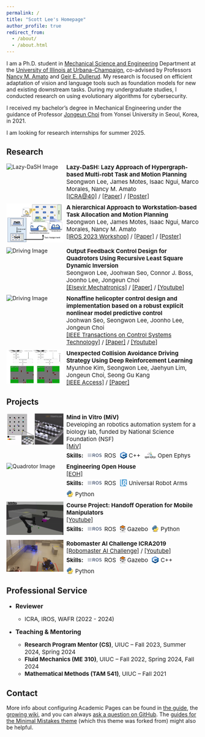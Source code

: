 ```yaml
---
permalink: /
title: "Scott Lee's Homepage"
author_profile: true
redirect_from: 
  - /about/
  - /about.html
---
```

I am a Ph.D. student in [Mechanical Science and Engineering](https://mechse.illinois.edu/) Department at the [University of Illinois at Urbana-Champaign](https://www.uiuc.edu/), co-advised by Professors [Nancy M. Amato](https://siebelschool.illinois.edu/about/people/all-faculty/namato) and [Geir E. Dullerud](https://mechse.illinois.edu/people/profile/dullerud). 
My research is focused on efficient adaptation of vision and language tools such as foundation models for new and existing downstream tasks. During my undergraduate studies, I conducted research on using evolutionary algorithms for cybersecurity.

I received my bachelor’s degree in Mechanical Engineering under the guidance of Professor [Jongeun Choi](https://mlcs.yonsei.ac.kr/Professor.html) from Yonsei University in Seoul, Korea, in 2021.


I am looking for research internships for summer 2025.

<!-- News
------  -->


Research
------
<!-- ### Lazy-DaSH -->
<div style="display: flex; flex-direction: row; align-items: flex-start; margin-bottom: 10px;">
  <div style="width: 30%; padding-right: 8px;">
    <img src="https://via.placeholder.com/150" alt="Lazy-DaSH Image" style="max-width: 100%; height: auto;">
  </div>
  <div style="width: 70%; font-size: 15px;">
    <!-- <p>This section describes Lazy-DaSH, detailing the project, its goals, and any key results or publications.</p> -->
    <strong>Lazy-DaSH: Lazy Approach of Hypergraph-based Multi-robt Task and Motion Planning</strong><br>
    Seongwon Lee, James Motes, Isaac Ngui, Marco Morales, Nancy M. Amato<br>
    <a href="https://icra40.ieee.org/">[ICRA@40]</a> / <a href="../files/ICRA@40 Lazy-DaSH Lazy Approach for Hypergraph-based Multi-robot Task and Motion Planning Final.pdf">[Paper]</a> / <a href="../files/ICRA@40_poster.pdf">[Poster]</a>
  </div>
</div>

<!-- ### Reconfigurable Factory -->
<div style="display: flex; flex-direction: row; align-items: flex-start; margin-bottom: 10px;">
  <div style="width: 30%; padding-right: 8px;">
    <img src="../images/Task_assignment.png" alt="Reconfigurable Factory Image" style="max-width: 100%; height: auto;">
  </div>
  <div style="width: 70%; font-size: 15px;">
    <!-- <p>This section describes the Reconfigurable Factory project. Include information on how it enables flexible manufacturing and any specific methodologies or technologies used.</p> -->
    <strong>A hierarchical Approach to Workstation-based Task Allocation and Motion Planning</strong><br>
    Seongwon Lee, James Motes, Isaac Ngui, Marco Morales, Nancy M. Amato<br>
    <a href="https://ieee-iros.org/">[IROS 2023 Workshop]</a> / <a href="../files/RAFF_2023_Submission.pdf">[Paper]</a> / <a href="../files/IROS2023Poster.pdf">[Poster]</a>
  </div>
</div>

<!-- ### Quadrotor -->
<div style="display: flex; flex-direction: row; align-items: flex-start; margin-bottom: 10px;">
  <div style="width: 30%; padding-right: 8px;">
    <img src="../images/quadrotor.gif" alt="Driving Image" style="max-width: 100%; height: auto;">
  </div>
  <div style="width: 70%; font-size: 15px;">
    <!-- <p>This section provides an overview of the driving research. Describe any experiments, models, or insights gained in this area.</p> -->
    <strong>Output Feedback Control Design for Quadrotors Using Recursive Least Square Dynamic Inversion</strong><br>
    Seongwon Lee, Joohwan Seo, Connor J. Boss, Joonho Lee, Jongeun Choi<br>
    <a href="https://www.sciencedirect.com/journal/mechatronics">[Elsevir Mechatronics]</a> / <a href="../files/Outputfeedbackcontroldesignforquadrotorusingrecursiveleast square dynamicinversion.pdf">[Paper]</a> / <a href="https://youtu.be/ltcx1X3WuIU">[Youtube]</a>
  </div>
</div>

<!-- ### Helicopter -->
<div style="display: flex; flex-direction: row; align-items: flex-start; margin-bottom: 10px;">
  <div style="width: 30%; padding-right: 8px;">
    <img src="../images/helicoptor.gif" alt="Driving Image" style="max-width: 100%; height: auto;">
    <!-- <video controls style="max-width: 100%; height: auto;">
      <source src="../images/helicopter.mp4" type="video/mp4">
      Your browser does not support the video tag.
    </video> -->
  </div>
  <div style="width: 70%; font-size: 15px;">
    <!-- <p>This section provides an overview of the driving research. Describe any experiments, models, or insights gained in this area.</p> -->
    <strong>Nonaffine helicopter control design and implementation based on a robust explicit nonlinear model predictive control</strong><br>
    Joohwan Seo, Seongwon Lee, Joonho Lee, Jongeun Choi<br>
    <a href="https://ieeexplore.ieee.org/xpl/RecentIssue.jsp?punumber=87">[IEEE Transactions on Control Systems Technology]</a> / <a href="../files/NonaffineHelicopterControlDesignandImplementationBasedonaRobustExplicitNonlinearModelPredictiveControl.pdf">[Paper]</a> / <a href="https://www.youtube.com/watch?v=aLQ-Ar9PMv4">[Youtube]</a>
  </div>
</div>

<!-- ### Driving -->
<div style="display: flex; flex-direction: row; align-items: flex-start; margin-bottom: 10px;">
  <div style="width: 30%; padding-right: 8px;">
    <img src="../images/autonomous_driving.gif" alt="Quadrotor Image" style="max-width: 100%; height: auto;">
  </div>
  <div style="width: 70%; font-size: 15px;">
    <!-- <p>In this section, provide details about your research on quadrotors, including any unique approaches, challenges, and achievements.</p> -->
    <strong>Unexpected Collision Avoidance Driving Strategy Using Deep Reinforcement Learning</strong><br>
    Myunhoe Kim, Seongwon Lee, Jaehyun Lim, Jongeun Choi, Seong Gu Kang<br>
    <a href="https://ieeexplore.ieee.org/xpl/RecentIssue.jsp?punumber=6287639">[IEEE Access]</a> / <a href="../files/UnexpectedCollisionAvoidanceDrivingStrategyUsingDeepReinforcementLearning.pdf">[Paper]</a> 
  </div>
</div>



Projects
------

<!-- ### Driving -->
<div style="display: flex; flex-direction: row; align-items: flex-start; margin-bottom: 10px;">
  <div style="width: 30%; padding-right: 8px;">
    <img src="../images/MiV.gif" alt="Quadrotor Image" style="max-width: 100%; height: auto;">
  </div>
  <div style="width: 70%; font-size: 15px;">
    <!-- <p>In this section, provide details about your research on quadrotors, including any unique approaches, challenges, and achievements.</p> -->
    <strong>Mind in Vitro (MiV)</strong><br>
    Developing an robotics automation system for a biology lab, funded by National Science Foundation (NSF)<br>
    <a href="https://ieeexplore.ieee.org/xpl/RecentIssue.jsp?punumber=6287639">[MiV]</a> 
    <div style="display: flex; flex-direction: row; align-items: center; flex-wrap: wrap; gap: 10px; margin-top: 5px;">
      <strong>Skills:</strong>
      <div style="display: flex; align-items: center;">
        <img src="../icons/ros.png" alt="ROS Icon" style="width: 40px; height: 18px; margin-right: 5px;">
        <span>ROS</span>
      </div>
      <div style="display: flex; align-items: center;">
        <img src="../icons/c++.png" alt="Python Icon" style="width: 18px; height: 18px; margin-right: 5px;">
        <span>C++</span>
      </div>
      <div style="display: flex; align-items: center;">
        <img src="../icons/ephys.png" alt="Python Icon" style="width: 30px; height: 18px; margin-right: 5px;">
        <span>Open Ephys</span>
      </div>
    </div>
  </div>
</div>

<!-- ### Driving -->
<div style="display: flex; flex-direction: row; align-items: flex-start; margin-bottom: 10px;">
  <div style="width: 30%; padding-right: 8px;">
    <img src="../images/EOH.gif" alt="Quadrotor Image" style="max-width: 100%; height: auto;">
  </div>
  <div style="width: 70%; font-size: 15px;">
    <!-- <p>In this section, provide details about your research on quadrotors, including any unique approaches, challenges, and achievements.</p> -->
    <strong>Engineering Open House</strong><br>
    <a href="https://ieeexplore.ieee.org/xpl/RecentIssue.jsp?punumber=6287639">[EOH]</a>
    <div style="display: flex; flex-direction: row; align-items: center; flex-wrap: wrap; gap: 10px; margin-top: 5px;">
      <strong>Skills:</strong>
      <div style="display: flex; align-items: center;">
        <img src="../icons/ros.png" alt="ROS Icon" style="width: 40px; height: 18px; margin-right: 5px;">
        <span>ROS</span>
      </div>
      <div style="display: flex; align-items: center;">
        <img src="../icons/ur.png" alt="Python Icon" style="width: 18px; height: 18px; margin-right: 5px;">
        <span>Universal Robot Arms</span>
      </div>
      <div style="display: flex; align-items: center;">
        <img src="../icons/python.png" alt="Python Icon" style="width: 18px; height: 18px; margin-right: 5px;">
        <span>Python</span>
      </div>
    </div>
  </div>
</div>


<!-- ### Driving -->
<div style="display: flex; flex-direction: row; align-items: flex-start; margin-bottom: 10px;">
  <div style="width: 30%; padding-right: 8px;">
    <img src="../images/ECE470.gif" alt="Quadrotor Image" style="max-width: 100%; height: auto;">
  </div>
  <div style="width: 70%; font-size: 15px;">
    <!-- <p>In this section, provide details about your research on quadrotors, including any unique approaches, challenges, and achievements.</p> -->
    <strong>Course Project: Handoff Operation for Mobile Manipulators</strong><br>
    <a href="https://youtu.be/vK7W6ffZrBM">[Youtube]</a> 
    <div style="display: flex; flex-direction: row; align-items: center; flex-wrap: wrap; gap: 10px; margin-top: 5px;">
      <strong>Skills:</strong>
      <div style="display: flex; align-items: center;">
        <img src="../icons/ros.png" alt="ROS Icon" style="width: 40px; height: 18px; margin-right: 5px;">
        <span>ROS</span>
      </div>
      <div style="display: flex; align-items: center;">
        <img src="../icons/gazebo.png" alt="Python Icon" style="width: 14px; height: 18px; margin-right: 5px;">
        <span>Gazebo</span>
      </div>
      <div style="display: flex; align-items: center;">
        <img src="../icons/python.png" alt="Python Icon" style="width: 18px; height: 18px; margin-right: 5px;">
        <span>Python</span>
      </div>
    </div>
  </div>
</div>


<!-- ### Driving -->
<div style="display: flex; flex-direction: row; align-items: flex-start; margin-bottom: 10px;">
  <div style="width: 30%; padding-right: 8px;">
    <img src="../images/Robomaster.gif" alt="Quadrotor Image" style="max-width: 100%; height: auto;">
  </div>
  <div style="width: 70%; font-size: 15px;">
    <strong>Robomaster AI Challenge ICRA2019</strong><br>
    <a href="https://www.robomaster.com/en-US">[Robomaster AI Challenge]</a> / <a href="https://www.youtube.com/watch?v=oJdBfSafWjM">[Youtube]</a> 
    <div style="display: flex; flex-direction: row; align-items: center; flex-wrap: wrap; gap: 10px; margin-top: 5px;">
      <strong>Skills:</strong>
      <div style="display: flex; align-items: center;">
        <img src="../icons/ros.png" alt="ROS Icon" style="width: 40px; height: 18px; margin-right: 5px;">
        <span>ROS</span>
      </div>
      <div style="display: flex; align-items: center;">
        <img src="../icons/gazebo.png" alt="Python Icon" style="width: 14px; height: 18px; margin-right: 5px;">
        <span>Gazebo</span>
      </div>
      <div style="display: flex; align-items: center;">
        <img src="../icons/c++.png" alt="Python Icon" style="width: 18px; height: 18px; margin-right: 5px;">
        <span>C++</span>
      </div><div style="display: flex; align-items: center;">
        <img src="../icons/python.png" alt="Python Icon" style="width: 18px; height: 18px; margin-right: 5px;">
        <span>Python</span>
      </div>
    </div>
  </div>
</div>

<!-- ### Driving -->
<!-- <div style="display: flex; flex-direction: row; align-items: flex-start; margin-bottom: 10px;">
  <div style="width: 30%; padding-right: 8px;">
    <img src="https://via.placeholder.com/150" alt="Quadrotor Image" style="max-width: 100%; height: auto;">
  </div>
  <div style="width: 70%; font-size: 15px;">
    <strong>BMW Korea Research Competition</strong><br>
    Myunhoe Kim, Seongwon Lee, Jaehyun Lim, Jongeun Choi, Seong Gu Kang<br>
    <a href="https://ieeexplore.ieee.org/xpl/RecentIssue.jsp?punumber=6287639">[IEEE Access]</a> / <a href="https://icra40.ieee.org/">[Paper]</a> 
  </div>
</div> -->




<!-- Experience
------ -->


Professional Service
------
- <span style="font-size: 16px;">**Reviewer**</span>
  - <span style="font-size: 15px;">ICRA, IROS, WAFR (2022 - 2024)</span>

- <span style="font-size: 16px;">**Teaching & Mentoring**</span>
  - <span style="font-size: 15px;">**Research Program Mentor (CS)**, UIUC – Fall 2023, Summer 2024, Spring 2024</span>
  - <span style="font-size: 15px;">**Fluid Mechanics (ME 310)**, UIUC – Fall 2022, Spring 2024, Fall 2024</span>
  - <span style="font-size: 15px;">**Mathematical Methods (TAM 541)**, UIUC – Fall 2021</span>

Contact
------ 
More info about configuring Academic Pages can be found in [the guide](https://academicpages.github.io/markdown/), the [growing wiki](https://github.com/academicpages/academicpages.github.io/wiki), and you can always [ask a question on GitHub](https://github.com/academicpages/academicpages.github.io/discussions). The [guides for the Minimal Mistakes theme](https://mmistakes.github.io/minimal-mistakes/docs/configuration/) (which this theme was forked from) might also be helpful.
